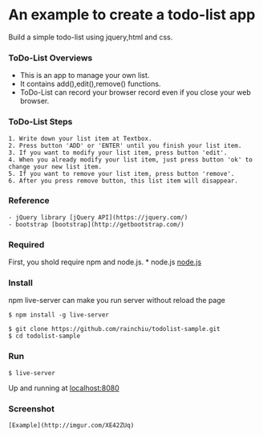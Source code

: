 # An example to create a todo-list app
 Build a simple todo-list using jquery,html and css.
	
### ToDo-List Overviews
 - This is an app to manage your own list.
 - It contains add(),edit(),remove() functions.
 - ToDo-List can record your browser record even if you close your web browser.
 
### ToDo-List Steps
	1. Write down your list item at Textbox.
	2. Press button 'ADD' or 'ENTER' until you finish your list item.
	3. If you want to modify your list item, press button 'edit'.
	4. When you already modify your list item, just press button 'ok' to change your new list item.
	5. If you want to remove your list item, press button 'remove'.
	6. After you press remove button, this list item will disappear. 
	
### Reference
	- jQuery library [jQuery API](https://jquery.com/)
	- bootstrap [bootstrap](http://getbootstrap.com/)
	
### Required
First, you shold require npm and node.js.
	* node.js [node.js](https://nodejs.org/)

### Install
npm live-server can make you run server without reload the page
```
$ npm install -g live-server
```

```
$ git clone https://github.com/rainchiu/todolist-sample.git
$ cd todolist-sample
```
### Run
```
$ live-server
```
Up and running at [localhost:8080](http://127.0.0.1:8080/)

### Screenshot
	[Example](http://imgur.com/XE42ZUq)


